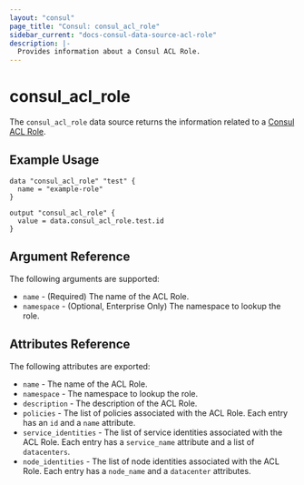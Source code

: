```yaml
---
layout: "consul"
page_title: "Consul: consul_acl_role"
sidebar_current: "docs-consul-data-source-acl-role"
description: |-
  Provides information about a Consul ACL Role.
---
```


# consul_acl_role

The `consul_acl_role` data source returns the information related to a
[Consul ACL Role](https://www.consul.io/api/acl/roles.html).

## Example Usage

```hcl
data "consul_acl_role" "test" {
  name = "example-role"
}

output "consul_acl_role" {
  value = data.consul_acl_role.test.id
}
```


## Argument Reference

The following arguments are supported:

* `name` - (Required) The name of the ACL Role.
* `namespace` - (Optional, Enterprise Only) The namespace to lookup the role.

## Attributes Reference

The following attributes are exported:

* `name` - The name of the ACL Role.
* `namespace` - The namespace to lookup the role.
* `description` - The description of the ACL Role.
* `policies` - The list of policies associated with the ACL Role. Each entry has an `id` and a `name` attribute.
* `service_identities` - The list of service identities associated with the ACL Role. Each entry has a `service_name` attribute and a list of `datacenters`.
* `node_identities` - The list of node identities associated with the ACL Role. Each entry has a `node_name` and a `datacenter` attributes.

